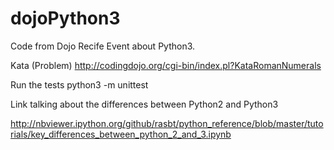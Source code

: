 # dojoPython3
Code from Dojo Recife Event about Python3.

Kata (Problem)
http://codingdojo.org/cgi-bin/index.pl?KataRomanNumerals

Run the tests
python3 -m unittest

Link talking about the differences between Python2 and Python3

http://nbviewer.ipython.org/github/rasbt/python_reference/blob/master/tutorials/key_differences_between_python_2_and_3.ipynb
